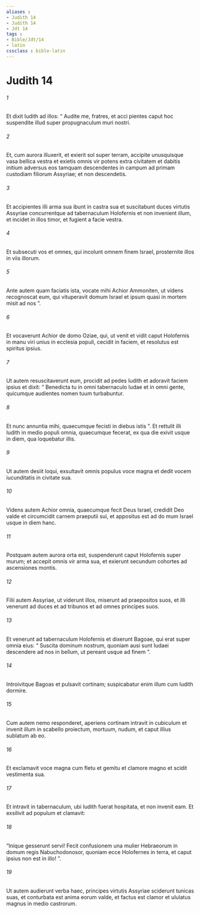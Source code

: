 ```yaml
---
aliases : 
- Judith 14
- Judith 14
- Jdt 14
tags : 
- Bible/Jdt/14
- latin
cssclass : bible-latin
---
```


# Judith 14

###### 1
Et dixit Iudith ad illos: “ Audite me, fratres, et acci pientes caput hoc suspendite illud super propugnaculum muri nostri. 
###### 2
Et, cum aurora illuxerit, et exierit sol super terram, accipite unusquisque vasa bellica vestra et exietis omnis vir potens extra civitatem et dabitis initium adversus eos tamquam descendentes in campum ad primam custodiam filiorum Assyriae; et non descendetis. 
###### 3
Et accipientes illi arma sua ibunt in castra sua et suscitabunt duces virtutis Assyriae concurrentque ad tabernaculum Holofernis et non invenient illum, et incidet in illos timor, et fugient a facie vestra. 
###### 4
Et subsecuti vos et omnes, qui incolunt omnem finem Israel, prosternite illos in viis illorum.
###### 5
Ante autem quam faciatis ista, vocate mihi Achior Ammoniten, ut videns recognoscat eum, qui vituperavit domum Israel et ipsum quasi in mortem misit ad nos ”. 
###### 6
Et vocaverunt Achior de domo Oziae, qui, ut venit et vidit caput Holofernis in manu viri unius in ecclesia populi, cecidit in faciem, et resolutus est spiritus ipsius. 
###### 7
Ut autem resuscitaverunt eum, procidit ad pedes Iudith et adoravit faciem ipsius et dixit: “ Benedicta tu in omni tabernaculo Iudae et in omni gente, quicumque audientes nomen tuum turbabuntur. 
###### 8
Et nunc annuntia mihi, quaecumque fecisti in diebus istis ”. Et rettulit illi Iudith in medio populi omnia, quaecumque fecerat, ex qua die exivit usque in diem, qua loquebatur illis. 
###### 9
Ut autem desiit loqui, exsultavit omnis populus voce magna et dedit vocem iucunditatis in civitate sua. 
###### 10
Videns autem Achior omnia, quaecumque fecit Deus Israel, credidit Deo valde et circumcidit carnem praeputii sui, et appositus est ad do mum Israel usque in diem hanc. 
###### 11
Postquam autem aurora orta est, suspenderunt caput Holofernis super murum; et accepit omnis vir arma sua, et exierunt secundum cohortes ad ascensiones montis. 
###### 12
Filii autem Assyriae, ut viderunt illos, miserunt ad praepositos suos, et illi venerunt ad duces et ad tribunos et ad omnes principes suos. 
###### 13
Et venerunt ad tabernaculum Holofernis et dixerunt Bagoae, qui erat super omnia eius: “ Suscita dominum nostrum, quoniam ausi sunt Iudaei descendere ad nos in bellum, ut pereant usque ad finem ”. 
###### 14
Introivitque Bagoas et pulsavit cortinam; suspicabatur enim illum cum Iudith dormire. 
###### 15
Cum autem nemo responderet, aperiens cortinam intravit in cubiculum et invenit illum in scabello proiectum, mortuum, nudum, et caput illius sublatum ab eo. 
###### 16
Et exclamavit voce magna cum fletu et gemitu et clamore magno et scidit vestimenta sua. 
###### 17
Et intravit in tabernaculum, ubi Iudith fuerat hospitata, et non invenit eam. Et exsilivit ad populum et clamavit: 
###### 18
“Inique gesserunt servi! Fecit confusionem una mulier Hebraeorum in domum regis Nabuchodonosor, quoniam ecce Holofernes in terra, et caput ipsius non est in illo! ”. 
###### 19
Ut autem audierunt verba haec, principes virtutis Assyriae sciderunt tunicas suas, et conturbata est anima eorum valde, et factus est clamor et ululatus magnus in medio castrorum.
